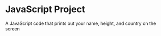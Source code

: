 # JavaScript Project

A JavaScript code that prints out your name, height, and country on the screen
